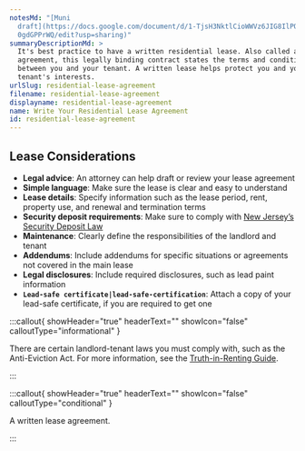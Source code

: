 ```yaml
---
notesMd: "[Muni
  draft](https://docs.google.com/document/d/1-TjsH3NktlCioWWVz6JIG8IlPOGqYi5DCS\
  0gdGPPrWQ/edit?usp=sharing)"
summaryDescriptionMd: >
  It's best practice to have a written residential lease. Also called a lease
  agreement, this legally binding contract states the terms and conditions
  between you and your tenant. A written lease helps protect you and your
  tenant's interests.
urlSlug: residential-lease-agreement
filename: residential-lease-agreement
displayname: residential-lease-agreement
name: Write Your Residential Lease Agreement
id: residential-lease-agreement
---
```

## Lease Considerations

* **Legal advice**: An attorney can help draft or review your lease agreement
* **Simple language**: Make sure the lease is clear and easy to understand
* **Lease details**: Specify information such as the lease period, rent, property use, and renewal and termination terms
* **Security deposit requirements**: Make sure to comply with [New Jersey’s Security Deposit Law](https://www.nj.gov/dca/divisions/codes/publications/pdf_lti/secty_deposit_bulletin.pdf)
* **Maintenance**: Clearly define the responsibilities of the landlord and tenant
* **Addendums**: Include addendums for specific situations or agreements not covered in the main lease
* **Legal disclosures**: Include required disclosures, such as lead paint information 
* **`Lead-safe certificate|lead-safe-certification`**: Attach a copy of your lead-safe certificate, if you are required to get one


:::callout{ showHeader="true" headerText="" showIcon="false" calloutType="informational" }

There are certain landlord-tenant laws you must comply with, such as the Anti-Eviction Act. For more information, see the [Truth-in-Renting Guide](https://www.nj.gov/dca/codes/publications/pdf_lti/t_i_r.pdf).

:::

:::callout{ showHeader="true" headerText="" showIcon="false" calloutType="conditional" }

A written lease agreement.

:::